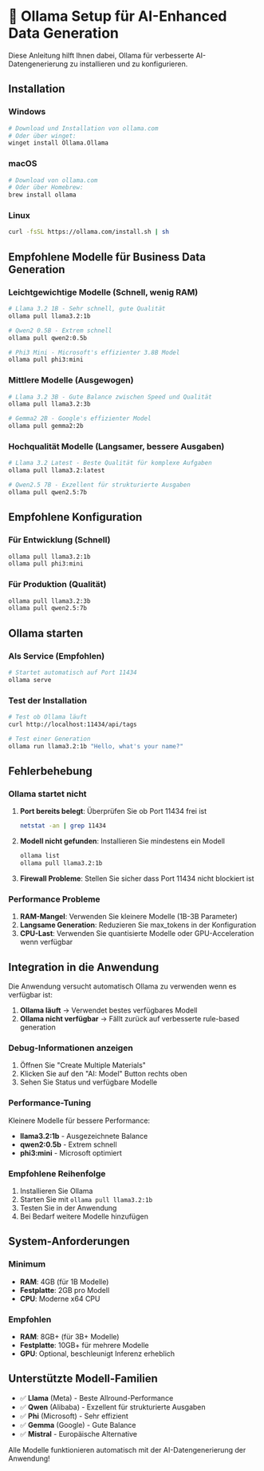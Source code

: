 # 🦙 Ollama Setup für AI-Enhanced Data Generation

Diese Anleitung hilft Ihnen dabei, Ollama für verbesserte AI-Datengenerierung zu installieren und zu konfigurieren.

## Installation

### Windows
```bash
# Download und Installation von ollama.com
# Oder über winget:
winget install Ollama.Ollama
```

### macOS
```bash
# Download von ollama.com
# Oder über Homebrew:
brew install ollama
```

### Linux
```bash
curl -fsSL https://ollama.com/install.sh | sh
```

## Empfohlene Modelle für Business Data Generation

### Leichtgewichtige Modelle (Schnell, wenig RAM)
```bash
# Llama 3.2 1B - Sehr schnell, gute Qualität
ollama pull llama3.2:1b

# Qwen2 0.5B - Extrem schnell
ollama pull qwen2:0.5b

# Phi3 Mini - Microsoft's effizienter 3.8B Model
ollama pull phi3:mini
```

### Mittlere Modelle (Ausgewogen)
```bash
# Llama 3.2 3B - Gute Balance zwischen Speed und Qualität
ollama pull llama3.2:3b

# Gemma2 2B - Google's effizienter Model
ollama pull gemma2:2b
```

### Hochqualität Modelle (Langsamer, bessere Ausgaben)
```bash
# Llama 3.2 Latest - Beste Qualität für komplexe Aufgaben
ollama pull llama3.2:latest

# Qwen2.5 7B - Exzellent für strukturierte Ausgaben
ollama pull qwen2.5:7b
```

## Empfohlene Konfiguration

### Für Entwicklung (Schnell)
```bash
ollama pull llama3.2:1b
ollama pull phi3:mini
```

### Für Produktion (Qualität)
```bash
ollama pull llama3.2:3b
ollama pull qwen2.5:7b
```

## Ollama starten

### Als Service (Empfohlen)
```bash
# Startet automatisch auf Port 11434
ollama serve
```

### Test der Installation
```bash
# Test ob Ollama läuft
curl http://localhost:11434/api/tags

# Test einer Generation
ollama run llama3.2:1b "Hello, what's your name?"
```

## Fehlerbehebung

### Ollama startet nicht
1. **Port bereits belegt**: Überprüfen Sie ob Port 11434 frei ist
   ```bash
   netstat -an | grep 11434
   ```

2. **Modell nicht gefunden**: Installieren Sie mindestens ein Modell
   ```bash
   ollama list
   ollama pull llama3.2:1b
   ```

3. **Firewall Probleme**: Stellen Sie sicher dass Port 11434 nicht blockiert ist

### Performance Probleme
1. **RAM-Mangel**: Verwenden Sie kleinere Modelle (1B-3B Parameter)
2. **Langsame Generation**: Reduzieren Sie max_tokens in der Konfiguration
3. **CPU-Last**: Verwenden Sie quantisierte Modelle oder GPU-Acceleration wenn verfügbar

## Integration in die Anwendung

Die Anwendung versucht automatisch Ollama zu verwenden wenn es verfügbar ist:

1. **Ollama läuft** → Verwendet bestes verfügbares Modell
2. **Ollama nicht verfügbar** → Fällt zurück auf verbesserte rule-based generation

### Debug-Informationen anzeigen
1. Öffnen Sie "Create Multiple Materials"
2. Klicken Sie auf den "AI: Model" Button rechts oben
3. Sehen Sie Status und verfügbare Modelle

### Performance-Tuning
Kleinere Modelle für bessere Performance:
- **llama3.2:1b** - Ausgezeichnete Balance
- **qwen2:0.5b** - Extrem schnell
- **phi3:mini** - Microsoft optimiert

### Empfohlene Reihenfolge
1. Installieren Sie Ollama
2. Starten Sie mit `ollama pull llama3.2:1b`
3. Testen Sie in der Anwendung
4. Bei Bedarf weitere Modelle hinzufügen

## System-Anforderungen

### Minimum
- **RAM**: 4GB (für 1B Modelle)
- **Festplatte**: 2GB pro Modell
- **CPU**: Moderne x64 CPU

### Empfohlen
- **RAM**: 8GB+ (für 3B+ Modelle)
- **Festplatte**: 10GB+ für mehrere Modelle
- **GPU**: Optional, beschleunigt Inferenz erheblich

## Unterstützte Modell-Familien

- ✅ **Llama** (Meta) - Beste Allround-Performance
- ✅ **Qwen** (Alibaba) - Exzellent für strukturierte Ausgaben
- ✅ **Phi** (Microsoft) - Sehr effizient
- ✅ **Gemma** (Google) - Gute Balance
- ✅ **Mistral** - Europäische Alternative

Alle Modelle funktionieren automatisch mit der AI-Datengenerierung der Anwendung!